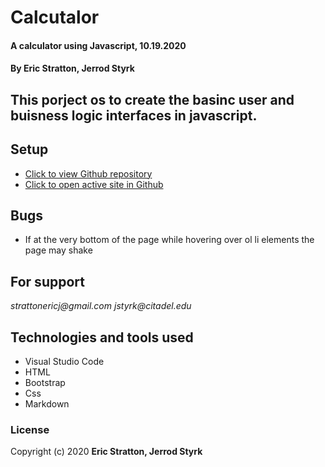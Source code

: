 # **Calcutalor**

#### A calculator using Javascript, 10.19.2020

#### **By Eric Stratton, Jerrod Styrk**

## This porject os to create the basinc user and buisness logic interfaces in javascript.

## Setup

- [Click to view Github repository]()
- [Click to open active site in Github]()

## Bugs

- If at the very bottom of the page while hovering over ol li elements the page may shake

## For support

_strattonericj@gmail.com_
_jstyrk@citadel.edu_

## Technologies and tools used

- Visual Studio Code
- HTML
- Bootstrap
- Css
- Markdown

### License

Copyright (c) 2020 **Eric Stratton, Jerrod Styrk**
